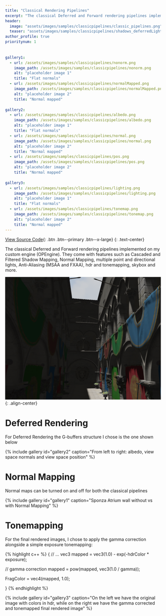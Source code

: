 ```yaml
---
title: "Classical Rendering Pipelines"
excerpt: "The classical Deferred and Forward rendering pipelines implemented on my custom engine (OPEngine). They come with features such as Shadow Mapping, Normal Mapping, multiple point and directional lights, Anti-Aliasing (MSAA and FXAA), hdr and tonemapping, skybox..."
header:
  image: "assets/images/samples/classicpipelines/classic_pipelines.png"
  teaser: "assets/images/samples/classicpipelines/shadows_deferredLights_cropped.png"
author_profile: true
prioritynum: 1


gallery1:
  - url: /assets/images/samples/classicpipelines/nonorm.png
    image_path: /assets/images/samples/classicpipelines/nonorm.png
    alt: "placeholder image 1"
    title: "Flat normals"
  - url: /assets/images/samples/classicpipelines/normalMapped.png
    image_path: /assets/images/samples/classicpipelines/normalMapped.png
    alt: "placeholder image 2"
    title: "Normal mapped"

gallery2:
  - url: /assets/images/samples/classicpipelines/albedo.png
    image_path: /assets/images/samples/classicpipelines/albedo.png
    alt: "placeholder image 1"
    title: "Flat normals"
  - url: /assets/images/samples/classicpipelines/normal.png
    image_path: /assets/images/samples/classicpipelines/normal.png
    alt: "placeholder image 2"
    title: "Normal mapped"
  - url: /assets/images/samples/classicpipelines/pos.png
    image_path: /assets/images/samples/classicpipelines/pos.png
    alt: "placeholder image 2"
    title: "Normal mapped"

gallery3:
  - url: /assets/images/samples/classicpipelines/lighting.png
    image_path: /assets/images/samples/classicpipelines/lighting.png
    alt: "placeholder image 1"
    title: "Flat normals"
  - url: /assets/images/samples/classicpipelines/tonemap.png
    image_path: /assets/images/samples/classicpipelines/tonemap.png
    alt: "placeholder image 2"
    title: "Normal mapped"
---
```


[View Source Code](https://github.com/Otaviopeixoto1/OPEngine/tree/main/src/render/Classical){: .btn .btn--primary .btn--x-large}
{: .text-center}

<p>The classical Deferred and Forward rendering pipelines implemented on my custom engine (OPEngine). They come with features such as Cascaded and Filtered Shadow Mapping, Normal Mapping, multiple point and directional lights, Anti-Aliasing (MSAA and FXAA), hdr and tonemapping, skybox and more.</p>



![image-center]( /assets/images/samples/classicpipelines/renderForward.png){: .align-center}


# Deferred Rendering
<p> For Deferred Rendering the G-buffers structure I chose is the one shown below</p>
{% include gallery id="gallery2" caption="From left to right: albedo, view space normals and view space position" %}

# Normal Mapping
<p>Normal maps can be turned on and off for both the classical pipelines</p>
{% include gallery id="gallery1" caption="Sponza Atrium wall without vs with Normal Mapping" %}

# Tonemapping
<p>For the final rendered images, I chose to apply the gamma correction alongside a simple exposure tonemapping: </p>
{% highlight c++ %}
{
  // ...
  vec3 mapped = vec3(1.0) - exp(-hdrColor * exposure);

  // gamma correction 
  mapped = pow(mapped, vec3(1.0 / gamma));

  FragColor = vec4(mapped, 1.0);

}
{% endhighlight %}


{% include gallery id="gallery3" caption="On the left we have the original image with colors in hdr, while on the right we have the gamma corrected and tonemapped final rendered image" %}

